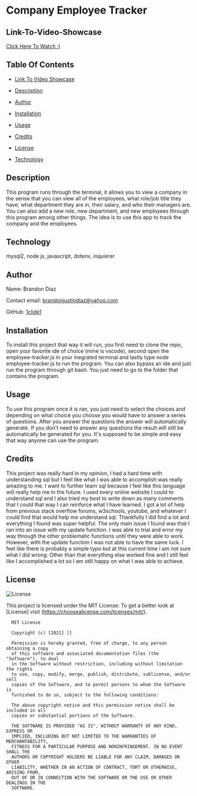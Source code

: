 # Company Employee Tracker
## Link-To-Video-Showcase

[Click Here To Watch :)](https://youtu.be/Z3ClRWI3U8s)

## Table Of Contents

* [Link To Video Showcase](#Link-To-Video-Showcase)
 
* [Description](#Description)
  
* [Author](#Author)
  
* [Installation](#Installation)
  
* [Usage](#Usage)
  
* [Credits](#Credits)
  
* [License](#License)
  
* [Technology](#Technology)
  
## Description
  
This program runs through the terminal, it allows you to view a company in the sense that you can view all of the employees, what role/job title they have, what department they are in, their salary, and who their managers are. You can also add a new role, new department, and new employees through this program among other things. The idea is to use this app to track the company and the employees.
  
## Technology
  
mysql2, node js, javascript, dotenv, inquierer
  
## Author
  
Name: Brandon Diaz
  
Contact email: brandonjustindiaz@yahoo.com
  
GitHub: [1clide1](https://github.com/1clide1) 

  
## Installation
  
To install this project that way it will run, you first need to clone the repo, open your favorite ide of choice (mine is vscode), second open the employee-tracker.js in your inegrated terminal and lastly type node employee-tracker.js to run the program. You can also bypass an ide and just run the program through git bash. You just need to go to the folder that contains the program.
  
## Usage
  
To use this program once it is ran, you just need to select the choices and depending on what choice you choose you would have to answer a series of questions. After you answer the questions the answer will automatically generate. If you don't need to answer any questions the result will still be automatically be generated for you. It's supposed to be simple and easy that way anyone can use the program.
  
## Credits
  
This project was really hard in my opinion, I had a hard time with understanding sql but I feel like what I was able to accomplish was really amazing to me. I want to further learn sql because I feel like this language will really help me in the future. I used every online website I could to understand sql and I also tried my best to write down as many comments that I could that way I can reinforce what I have learned. I got a lot of help from previous stack overflow forums, w3schools, youtube, and whatever I could find that would help me understand sql. Thankfully I did find a lot and everything I found was super helpful. The only main issue I found was that I ran into an issue with my update function. I was able to trial and error my way through the other problematic functions until they were able to work. However, with the update function I was not able to have the same luck. I feel like there is probably a simple typo but at this current time I am not sure what I did wrong. Other than that everything else worked fine and I still feel like I accomplished a lot so I am still happy on what I was able to achieve.
  
## License
  
![License](https://img.shields.io/static/v1?label=license&message=MIT&color=yellow) 

  
This project is licensed under the MIT License: To get a better look at [License] visit (https://choosealicense.com/licenses/mit/).
  

      MIT License

      Copyright (c) [2021] []
      
      Permission is hereby granted, free of charge, to any person obtaining a copy
      of this software and associated documentation files (the "Software"), to deal
      in the Software without restriction, including without limitation the rights
      to use, copy, modify, merge, publish, distribute, sublicense, and/or sell
      copies of the Software, and to permit persons to whom the Software is
      furnished to do so, subject to the following conditions:
      
      The above copyright notice and this permission notice shall be included in all
      copies or substantial portions of the Software.
      
      THE SOFTWARE IS PROVIDED "AS IS", WITHOUT WARRANTY OF ANY KIND, EXPRESS OR
      IMPLIED, INCLUDING BUT NOT LIMITED TO THE WARRANTIES OF MERCHANTABILITY,
      FITNESS FOR A PARTICULAR PURPOSE AND NONINFRINGEMENT. IN NO EVENT SHALL THE
      AUTHORS OR COPYRIGHT HOLDERS BE LIABLE FOR ANY CLAIM, DAMAGES OR OTHER
      LIABILITY, WHETHER IN AN ACTION OF CONTRACT, TORT OR OTHERWISE, ARISING FROM,
      OUT OF OR IN CONNECTION WITH THE SOFTWARE OR THE USE OR OTHER DEALINGS IN THE
      SOFTWARE.
   

